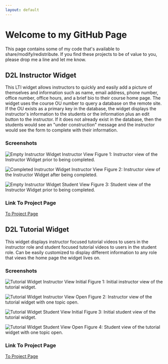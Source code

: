 ```yaml
---
layout: default
---
```


# Welcome to my GitHub Page

This page contains some of my code that's available to share/modify/redistribute. If you find these projects to be of value to you, please drop me a line and let me know. 

## D2L Instructor Widget

This LTI widget allows instructors to quickly and easily add a picture of themselves and information such as name, email address, phone number, office number, office hours, and a brief bio to their course home page. The widget uses the course OU number to query a database on the remote site. If the OU exists as a primary key in the database, the widget displays the instructor's information to the students or the information plus an edit button to the instructor. If it does not already exist in the database, then the students would see an "under construction" message and the instructor would see the form to complete with their information.

### Screenshots

![Empty Instructor Widget Instructor View](https://wbreau.github.io/images/instwidget_empty.png)
Figure 1: Instructor view of the Instructor Widget prior to being completed.

![Completed Instructor Widget Instructor View](https://wbreau.github.io/images/instwidget_full.png)
Figure 2: Instructor view of the Instructor Widget after being completed.

![Empty Instructor Widget Student View](https://wbreau.github.io/images/instwidget_studentview.png)
Figure 3: Student view of the Instructor Widget prior to being completed.

### Link To Project Page

[To Project Page](https://github.com/wbreau/D2L_Instructor_Widget)

## D2L Tutorial Widget

This widget displays instructor focused tutorial videos to users in the instructor role and student focused tutorial videos to users in the student role. Can be easily customized to display different information to any role that views the home page the widget lives on. 

### Screenshots

![Tutorial Widget Instructor View Initial](https://wbreau.github.io/images/tutwidget_fac_initial.png)
Figure 1: Initial instructor view of the tutorial widget.

![Tutorial Widget Instructor View Open](https://wbreau.github.io/images/tutwidget_fac_open.png)
Figure 2: Instructor view of the tutorial widget with one topic open.

![Tutorial Widget Student View Initial](https://wbreau.github.io/images/tutwidget_student_initial.png)
Figure 3: Initial student view of the tutorial widget.

![Tutorial Widget Student View Open](https://wbreau.github.io/images/tutwidget_student_open.png)
Figure 4: Student view of the tutorial widget with one topic open.


### Link To Project Page

[To Project Page](https://github.com/wbreau/D2L_Tutorial_Widget)